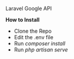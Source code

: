 Laravel Google API

**How to Install**

- Clone the Repo
- Edit the .env file
- Run _composer install_
- Run _php artisan serve_
